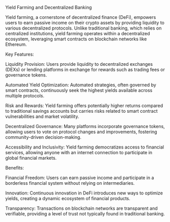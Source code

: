 Yield Farming and Decentralized Banking

Yield farming, a cornerstone of decentralized finance (DeFi), empowers users to earn passive income on their crypto assets by providing liquidity to various decentralized protocols. Unlike traditional banking, which relies on centralized institutions, yield farming operates within a decentralized ecosystem, leveraging smart contracts on blockchain networks like Ethereum.

Key Features:

Liquidity Provision: Users provide liquidity to decentralized exchanges (DEXs) or lending platforms in exchange for rewards such as trading fees or governance tokens.

Automated Yield Optimization: Automated strategies, often governed by smart contracts, continuously seek the highest yields available across multiple protocols.

Risk and Rewards: Yield farming offers potentially higher returns compared to traditional savings accounts but carries risks related to smart contract vulnerabilities and market volatility.

Decentralized Governance: Many platforms incorporate governance tokens, allowing users to vote on protocol changes and improvements, fostering community-driven decision-making.

Accessibility and Inclusivity: Yield farming democratizes access to financial services, allowing anyone with an internet connection to participate in global financial markets.

Benefits:

Financial Freedom: Users can earn passive income and participate in a borderless financial system without relying on intermediaries.

Innovation: Continuous innovation in DeFi introduces new ways to optimize yields, creating a dynamic ecosystem of financial products.

Transparency: Transactions on blockchain networks are transparent and verifiable, providing a level of trust not typically found in traditional banking.

